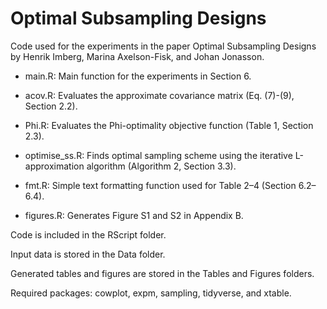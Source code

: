 # Optimal Subsampling Designs

Code used for the experiments in the paper Optimal Subsampling Designs by Henrik Imberg, Marina Axelson-Fisk, and Johan Jonasson. 

* main.R: Main function for the experiments in Section 6.

* acov.R: Evaluates the approximate covariance matrix (Eq. (7)-(9), Section 2.2).

* Phi.R: Evaluates the Phi-optimality objective function (Table 1, Section 2.3). 

* optimise_ss.R: Finds optimal sampling scheme using the iterative L-approximation algorithm (Algorithm 2, Section 3.3).

* fmt.R: Simple text formatting function used for Table 2–4 (Section 6.2–6.4).

* figures.R: Generates Figure S1 and S2 in Appendix B.

Code is included in the RScript folder.

Input data is stored in the Data folder. 

Generated tables and figures are stored in the Tables and Figures folders.

Required packages: cowplot, expm, sampling, tidyverse, and xtable.